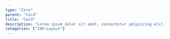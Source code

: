 ```yaml
---
type: "Core"
parent: "Card"
title: "Card"
description: "Lorem ipsum dolor sit amet, consectetur adipiscing elit. Nunc tempus laoreet leo sit amet iaculis."
categories: ["200-Layout"]
---
```


